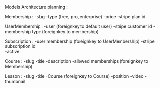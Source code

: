 Models Architecture planning : 



Membership : 
    -slug
    -type (free, pro, enterprise)
    -price
    -stripe plan id

UserMembership : 
    -user                       (foreignkey to default user)
    -stripe customer id
    -membership type            (foreignkey to membership)


Subscription : 
    -user membership            (foreignkey to UserMembership)
    -stripe subscription id     
    -active


Course : 
    -slug
    -title
    -description
    -allowed memberships           (foreignkey to Membership)


Lesson : 
    -slug
    -title
    -Course                         (foreignkey to Course)
    -position
    -video
    -thumbnail 

